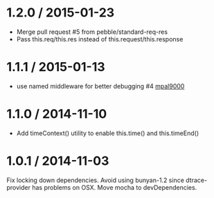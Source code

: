 
1.2.0 / 2015-01-23
==================

  * Merge pull request #5 from pebble/standard-req-res
  * Pass this.req/this.res instead of this.request/this.response

1.1.1 / 2015-01-13
==================

 * use named middleware for better debugging #4 [mpal9000](https://github.com/mpal9000)

1.1.0 / 2014-11-10
==================

 * Add timeContext() utility to enable this.time() and this.timeEnd()

1.0.1 / 2014-11-03
==================

Fix locking down dependencies. Avoid using bunyan-1.2 since dtrace-provider
has problems on OSX. Move mocha to devDependencies.

